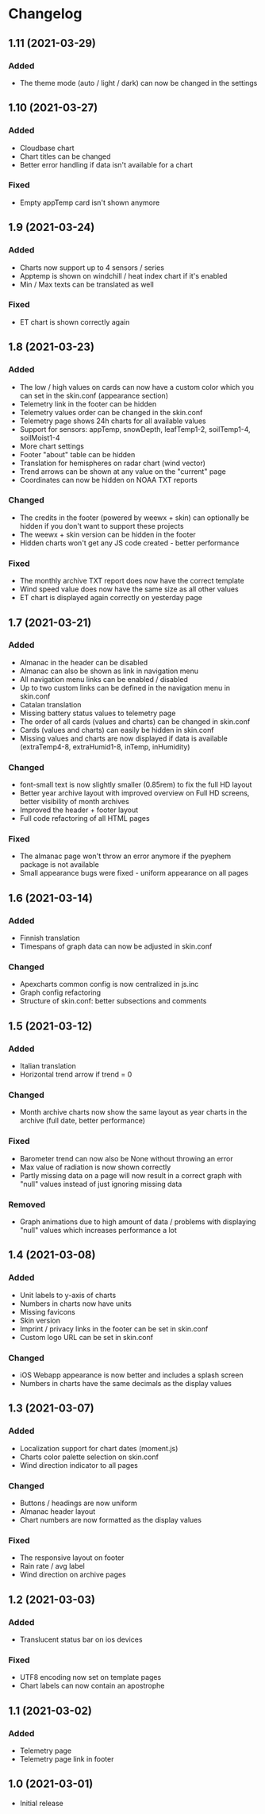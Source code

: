 # Changelog

## 1.11 (2021-03-29)

### Added

- The theme mode (auto / light / dark) can now be changed
  in the settings


## 1.10 (2021-03-27)

### Added

- Cloudbase chart
- Chart titles can be changed
- Better error handling if data isn't available for a chart

### Fixed

- Empty appTemp card isn't shown anymore


## 1.9 (2021-03-24)

### Added

- Charts now support up to 4 sensors / series
- Apptemp is shown on windchill / heat index chart if it's enabled
- Min / Max texts can be translated as well

### Fixed

- ET chart is shown correctly again


## 1.8 (2021-03-23)

### Added

- The low / high values on cards can now have a custom color
  which you can set in the skin.conf (appearance section)
- Telemetry link in the footer can be hidden
- Telemetry values order can be changed in the skin.conf
- Telemetry page shows 24h charts for all available values
- Support for sensors: appTemp, snowDepth, leafTemp1-2, 
  soilTemp1-4, soilMoist1-4
- More chart settings
- Footer "about" table can be hidden
- Translation for hemispheres on radar chart (wind vector)
- Trend arrows can be shown at any value on the "current" page
- Coordinates can now be hidden on NOAA TXT reports

### Changed

- The credits in the footer (powered by weewx + skin) can
  optionally be hidden if you don't want to support these projects
- The weewx + skin version can be hidden in the footer
- Hidden charts won't get any JS code created - better performance

### Fixed

- The monthly archive TXT report does now have the correct template
- Wind speed value does now have the same size as all other values
- ET chart is displayed again correctly on yesterday page


## 1.7 (2021-03-21)

### Added

- Almanac in the header can be disabled
- Almanac can also be shown as link in navigation menu
- All navigation menu links can be enabled / disabled
- Up to two custom links can be defined in the navigation menu in skin.conf
- Catalan translation
- Missing battery status values to telemetry page
- The order of all cards (values and charts) can be changed in skin.conf
- Cards (values and charts) can easily be hidden in skin.conf
- Missing values and charts are now displayed if data is available
  (extraTemp4-8, extraHumid1-8, inTemp, inHumidity)

### Changed

- font-small text is now slightly smaller (0.85rem)
  to fix the full HD layout
- Better year archive layout with improved overview on Full HD screens,
  better visibility of month archives
- Improved the header + footer layout
- Full code refactoring of all HTML pages

### Fixed

- The almanac page won't throw an error anymore if the 
  pyephem package is not available
- Small appearance bugs were fixed - uniform appearance on all pages


## 1.6 (2021-03-14)

### Added

- Finnish translation
- Timespans of graph data can now be adjusted in skin.conf

### Changed

- Apexcharts common config is now centralized in js.inc
- Graph config refactoring
- Structure of skin.conf: better subsections and comments


## 1.5 (2021-03-12)

### Added

- Italian translation
- Horizontal trend arrow if trend = 0

### Changed

- Month archive charts now show the same layout as year 
  charts in the archive (full date, better performance)
  
### Fixed

- Barometer trend can now also be None without throwing an error
- Max value of radiation is now shown correctly
- Partly missing data on a page will now result in a correct
  graph with "null" values instead of just ignoring missing data

### Removed

- Graph animations due to high amount of data / problems with 
  displaying "null" values which increases performance a lot


## 1.4 (2021-03-08)

### Added

- Unit labels to y-axis of charts
- Numbers in charts now have units
- Missing favicons
- Skin version
- Imprint / privacy links in the footer can be set in skin.conf
- Custom logo URL can be set in skin.conf

### Changed

- iOS Webapp appearance is now better and includes a splash screen
- Numbers in charts have the same decimals as the display values


## 1.3 (2021-03-07)

### Added

- Localization support for chart dates (moment.js)
- Charts color palette selection on skin.conf
- Wind direction indicator to all pages

### Changed

- Buttons / headings are now uniform
- Almanac header layout
- Chart numbers are now formatted as the display values

### Fixed

- The responsive layout on footer
- Rain rate / avg label
- Wind direction on archive pages


## 1.2 (2021-03-03)

### Added

- Translucent status bar on ios devices

### Fixed

- UTF8 encoding now set on template pages
- Chart labels can now contain an apostrophe


## 1.1 (2021-03-02)

### Added

- Telemetry page
- Telemetry page link in footer


## 1.0 (2021-03-01)

- Initial release
